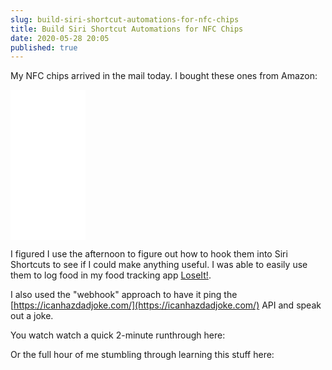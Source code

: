 ```yaml
---
slug: build-siri-shortcut-automations-for-nfc-chips
title: Build Siri Shortcut Automations for NFC Chips
date: 2020-05-28 20:05
published: true
---
```


My NFC chips arrived in the mail today. I bought these ones from Amazon:

<iframe style="width:120px;height:240px;" marginwidth="0" marginheight="0" scrolling="no" frameborder="0" src="//ws-na.amazon-adsystem.com/widgets/q?ServiceVersion=20070822&OneJS=1&Operation=GetAdHtml&MarketPlace=US&source=ss&ref=as_ss_li_til&ad_type=product_link&tracking_id=flyoasac-20&language=en_US&marketplace=amazon&region=US&placement=B0727NYX3B&asins=B0727NYX3B&linkId=6f0265d57d136490a0aec0b9f34f7b37&show_border=true&link_opens_in_new_window=true"></iframe>

I figured I use the afternoon to figure out how to hook them into Siri Shortcuts to see if I could make anything useful. I was able to easily use them to log food in my food tracking app [LoseIt!](https://apps.apple.com/us/app/lose-it-calorie-counter/id297368629).

I also used the "webhook" approach to have it ping the [https://icanhazdadjoke.com/](https://icanhazdadjoke.com/) API and speak out a joke.

You watch watch a quick 2-minute runthrough here:

<YoutubeEmbed slug="dXXyFJF9Cds"/>


Or the full hour of me stumbling through learning this stuff here:


<TwitchEmbed id="634779390"/>